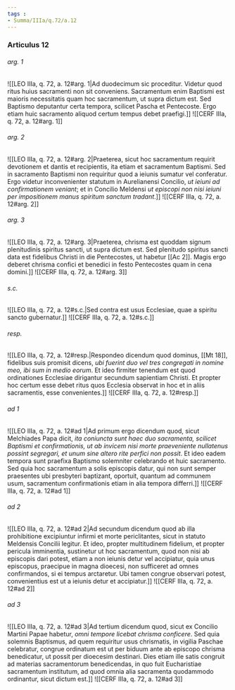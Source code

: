 ```yaml
---
tags : 
- Summa/IIIa/q.72/a.12
---
```


### Articulus 12

###### arg. 1
![[LEO IIIa, q. 72, a. 12#arg. 1|Ad duodecimum sic proceditur. Videtur quod ritus huius sacramenti non sit conveniens. Sacramentum enim Baptismi est maioris necessitatis quam hoc sacramentum, ut supra dictum est. Sed Baptismo deputantur certa tempora, scilicet Pascha et Pentecoste. Ergo etiam huic sacramento aliquod certum tempus debet praefigi.]]
![[CERF IIIa, q. 72, a. 12#arg. 1]]

###### arg. 2
![[LEO IIIa, q. 72, a. 12#arg. 2|Praeterea, sicut hoc sacramentum requirit devotionem et dantis et recipientis, ita etiam et sacramentum Baptismi. Sed in sacramento Baptismi non requiritur quod a ieiunis sumatur vel conferatur. Ergo videtur inconvenienter statutum in Aurelianensi Concilio, *ut ieiuni ad confirmationem veniant*; et in Concilio Meldensi *ut episcopi non nisi ieiuni per impositionem manus spiritum sanctum tradant*.]]
![[CERF IIIa, q. 72, a. 12#arg. 2]]

###### arg. 3
![[LEO IIIa, q. 72, a. 12#arg. 3|Praeterea, chrisma est quoddam signum plenitudinis spiritus sancti, ut supra dictum est. Sed plenitudo spiritus sancti data est fidelibus Christi in die Pentecostes, ut habetur [[Ac 2]]. Magis ergo deberet chrisma confici et benedici in festo Pentecostes quam in cena domini.]]
![[CERF IIIa, q. 72, a. 12#arg. 3]]

###### s.c.
![[LEO IIIa, q. 72, a. 12#s.c.|Sed contra est usus Ecclesiae, quae a spiritu sancto gubernatur.]]
![[CERF IIIa, q. 72, a. 12#s.c.]]

###### resp.
![[LEO IIIa, q. 72, a. 12#resp.|Respondeo dicendum quod dominus, [[Mt 18]], fidelibus suis promisit dicens, *ubi fuerint duo vel tres congregati in nomine meo, ibi sum in medio eorum*. Et ideo firmiter tenendum est quod ordinationes Ecclesiae dirigantur secundum sapientiam Christi. Et propter hoc certum esse debet ritus quos Ecclesia observat in hoc et in aliis sacramentis, esse convenientes.]]
![[CERF IIIa, q. 72, a. 12#resp.]]

###### ad 1
![[LEO IIIa, q. 72, a. 12#ad 1|Ad primum ergo dicendum quod, sicut Melchiades Papa dicit, *ita coniuncta sunt haec duo sacramenta, scilicet Baptismi et confirmationis, ut ab invicem nisi morte praeveniente nullatenus possint segregari, et unum sine altero rite perfici non possit*. Et ideo eadem tempora sunt praefixa Baptismo solemniter celebrando et huic sacramento. Sed quia hoc sacramentum a solis episcopis datur, qui non sunt semper praesentes ubi presbyteri baptizant, oportuit, quantum ad communem usum, sacramentum confirmationis etiam in alia tempora differri.]]
![[CERF IIIa, q. 72, a. 12#ad 1]]

###### ad 2
![[LEO IIIa, q. 72, a. 12#ad 2|Ad secundum dicendum quod ab illa prohibitione excipiuntur infirmi et morte periclitantes, sicut in statuto Meldensis Concilii legitur. Et ideo, propter multitudinem fidelium, et propter pericula imminentia, sustinetur ut hoc sacramentum, quod non nisi ab episcopis dari potest, etiam a non ieiunis detur vel accipiatur, quia unus episcopus, praecipue in magna dioecesi, non sufficeret ad omnes confirmandos, si ei tempus arctaretur. Ubi tamen congrue observari potest, convenientius est ut a ieiunis detur et accipiatur.]]
![[CERF IIIa, q. 72, a. 12#ad 2]]

###### ad 3
![[LEO IIIa, q. 72, a. 12#ad 3|Ad tertium dicendum quod, sicut ex Concilio Martini Papae habetur, *omni tempore licebat chrisma conficere*. Sed quia solemnis Baptismus, ad quem requiritur usus chrismatis, in vigilia Paschae celebratur, congrue ordinatum est ut per biduum ante ab episcopo chrisma benedicatur, ut possit per dioecesim destinari. Dies etiam ille satis congruit ad materias sacramentorum benedicendas, in quo fuit Eucharistiae sacramentum institutum, ad quod omnia alia sacramenta quodammodo ordinantur, sicut dictum est.]]
![[CERF IIIa, q. 72, a. 12#ad 3]]

